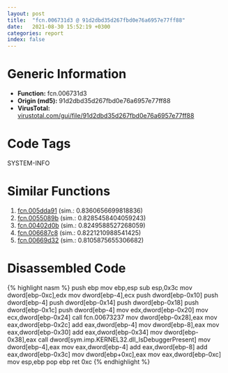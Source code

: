 ```yaml
---
layout: post
title:  "fcn.006731d3 @ 91d2dbd35d267fbd0e76a6957e77ff88"
date:   2021-08-30 15:52:19 +0300
categories: report
index: false
---
```


# Generic Information
- **Function:** fcn.006731d3
- **Origin (md5):** 91d2dbd35d267fbd0e76a6957e77ff88
- **VirusTotal:** [virustotal.com/gui/file/91d2dbd35d267fbd0e76a6957e77ff88][virustotal_ref]

# Code Tags
<span class="tag" id="SYSTEM-INFO">SYSTEM-INFO</span>


# Similar Functions

1. [fcn.005dda91][similar_1_ref] (sim.: 0.8360656699818836)
2. [fcn.0055089b][similar_2_ref] (sim.: 0.8285458404059243)
3. [fcn.00402d0b][similar_3_ref] (sim.: 0.8249588527268059)
4. [fcn.006687c8][similar_4_ref] (sim.: 0.8221210988541425)
5. [fcn.00669d32][similar_5_ref] (sim.: 0.8105875655306682)


# Disassembled Code

{% highlight nasm %}
push ebp
mov ebp,esp
sub esp,0x3c
mov dword[ebp-0xc],edx
mov dword[ebp-4],ecx
push dword[ebp-0x10]
push dword[ebp-4]
push dword[ebp-0x14]
push dword[ebp-0x18]
push dword[ebp-0x1c]
push dword[ebp-4]
mov edx,dword[ebp-0x20]
mov ecx,dword[ebp-0x24]
call fcn.00673237
mov dword[ebp-0x28],eax
mov eax,dword[ebp-0x2c]
add eax,dword[ebp-4]
mov dword[ebp-8],eax
mov eax,dword[ebp-0x30]
add eax,dword[ebp-0x34]
mov dword[ebp-0x38],eax
call dword[sym.imp.KERNEL32.dll_IsDebuggerPresent]
mov dword[ebp-4],eax
mov eax,dword[ebp-4]
add eax,dword[ebp-8]
add eax,dword[ebp-0x3c]
mov dword[ebp+0xc],eax
mov eax,dword[ebp-0xc]
mov esp,ebp
pop ebp
ret 0xc
{% endhighlight %}


[similar_1_ref]: /report/fcn.005dda91@69415b1e6ea16c7a88afae06ceb758c6
[similar_2_ref]: /report/fcn.0055089b@8bd41b732eefb1ee271fb434070dd021
[similar_3_ref]: /report/fcn.00402d0b@35459c3a1793526709d42ddd5b0c1d53
[similar_4_ref]: /report/fcn.006687c8@e9229cc473a58c8bbd38371810f2aa0f
[similar_5_ref]: /report/fcn.00669d32@e9229cc473a58c8bbd38371810f2aa0f
[virustotal_ref]: https://www.virustotal.com/gui/file/91d2dbd35d267fbd0e76a6957e77ff88